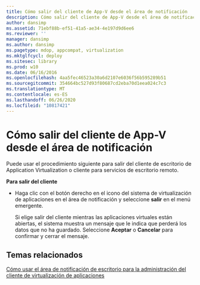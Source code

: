 ```yaml
---
title: Cómo salir del cliente de App-V desde el área de notificación
description: Cómo salir del cliente de App-V desde el área de notificación
author: dansimp
ms.assetid: 71ebf88b-ef51-41a5-ae34-4e197d9d6ee6
ms.reviewer: ''
manager: dansimp
ms.author: dansimp
ms.pagetype: mdop, appcompat, virtualization
ms.mktglfcycl: deploy
ms.sitesec: library
ms.prod: w10
ms.date: 06/16/2016
ms.openlocfilehash: 4aa5fec46523a30a6d2107e6036f56b595289b51
ms.sourcegitcommit: 354664bc527d93f80687cd2eba70d1eea024c7c3
ms.translationtype: MT
ms.contentlocale: es-ES
ms.lasthandoff: 06/26/2020
ms.locfileid: "10817421"
---
```

# Cómo salir del cliente de App-V desde el área de notificación


Puede usar el procedimiento siguiente para salir del cliente de escritorio de Application Virtualization o cliente para servicios de escritorio remoto.

**Para salir del cliente**

-   Haga clic con el botón derecho en el icono del sistema de virtualización de aplicaciones en el área de notificación y seleccione **salir** en el menú emergente.

    Si elige salir del cliente mientras las aplicaciones virtuales están abiertas, el sistema muestra un mensaje que le indica que perderá los datos que no ha guardado. Seleccione **Aceptar** o **Cancelar** para confirmar y cerrar el mensaje.

## Temas relacionados


[Cómo usar el área de notificación de escritorio para la administración del cliente de virtualización de aplicaciones](how-to-use-the-desktop-notification-area-for-application-virtualization-client-management.md)

 

 





